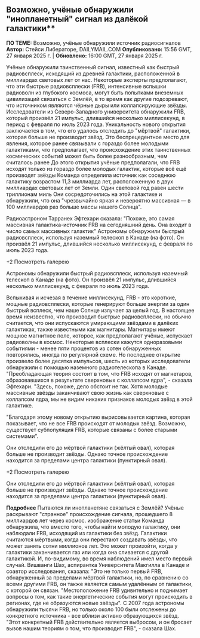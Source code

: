 ## Возможно, учёные обнаружили "инопланетный" сигнал из далёкой галактики**
**ПО ТЕМЕ:**  Возможно, учёные обнаружили источник радиосигналов
**Автор:** Стейси Либераторе, DAILYMAIL.COM
**Опубликовано:** 15:56 GMT, 27 января 2025 г. | **Обновлено:** 16:00 GMT, 27 января 2025 г.

Учёные обнаружили таинственный сигнал, известный как быстрый радиовсплеск, исходящий из древней галактики, расположенной в миллиардах световых лет от нас.
Некоторые эксперты предполагают, что эти быстрые радиовсплески (FRB), интенсивные вспышки радиоволн из глубокого космоса, могут быть попытками внеземных цивилизаций связаться с Землёй, в то время как другие подозревают, что источником являются чёрные дыры или коллапсирующие звёзды.
Исследователи из Северо-Западного университета обнаружили FRB, который произвёл 21 импульс, длившийся несколько миллисекунд, в период с февраля по июль 2023 года. Уникальность нового открытия заключается в том, что его удалось отследить до "мёртвой" галактики, которая больше не производит звёзд.
Это беспрецедентное место для явления, которое ранее связывали с гораздо более молодыми галактиками, что предполагает, что происхождение этих таинственных космических событий может быть более разнообразным, чем считалось ранее
До этого открытия учёные предполагали, что FRB исходят только из гораздо более молодых галактик, которые всё ещё производят звёзды
Команда определила источник как соседнюю галактику возрастом 11,3 миллиарда лет, расположенную в двух миллиардах световых лет от Земли. Один световой год равен шести триллионам миль
Они сосредоточились на этой галактике и обнаружили, что она "чрезвычайно яркая и невероятно массивная — в 100 миллиардов раз больше массы нашего Солнца".

Радиоастроном Тарранех Эфтехари сказала: "Похоже, это самая массивная галактика-источник FRB на сегодняшний день. Она входит в число самых массивных галактик"
Астрономы обнаружили быстрый радиовсплеск, используя наземный телескоп в Канаде (на фото). Он произвёл 21 импульс, длившийся несколько миллисекунд, с февраля по июль 2023 года.


+2
Посмотреть галерею

Астрономы обнаружили быстрый радиовсплеск, используя наземный телескоп в Канаде (на фото). Он произвёл 21 импульс, длившийся несколько миллисекунд, с февраля по июль 2023 года.





Вспыхивая и исчезая в течение миллисекунд, FRB - это короткие, мощные радиовсплески, которые генерируют больше энергии за один быстрый всплеск, чем наше Солнце излучает за целый год.
В настоящее время неизвестно, что производит быстрые радиовсплески, но обычно считается, что они испускаются умирающими звёздами в далёких галактиках, также известными как магнитары.
Магнитары имеют мощное магнитное поле, которое, как предполагают учёные, испускает радиоволны в космос.
Некоторые всплески кажутся одноразовыми событиями - менее пяти процентов из сотен обнаруженных повторялись, иногда по регулярной схеме.
Но последнее открытие произвело более десятка импульсов, шесть из которых исследователи обнаружили с помощью наземного радиотелескопа в Канаде.
"Преобладающая теория состоит в том, что FRB исходят от магнетаров, образовавшихся в результате сверхновых с коллапсом ядра", - сказала Эфтехари.
"Здесь, похоже, дело обстоит не так. Хотя молодые массивные звёзды заканчивают свою жизнь как сверхновые с коллапсом ядра, мы не видим никаких признаков молодых звёзд в этой галактике.

"Благодаря этому новому открытию вырисовывается картина, которая показывает, что не все FRB происходят от молодых звёзд. Возможно, существует субпопуляция FRB, которые связаны с более старыми системами".

Они отследили его до мёртвой галактики (жёлтый овал), которая больше не производит звёзды. Однако точное происхождение находится за пределами центра галактики (пунктирный овал).


+2
Посмотреть галерею



Они отследили его до мёртвой галактики (жёлтый овал), которая больше не производит звёзды. Однако точное происхождение находится за пределами центра галактики (пунктирный овал).

**Подробнее**
Пытаются ли инопланетяне связаться с Землёй? Учёные раскрывают "странное" происхождение сигнала, прошедшего 8 миллиардов лет через космос.
изображение статьи
Команда обнаружила, что вместо того, чтобы найти молодую галактику, они наблюдали FRB, исходящий из галактики без звёзд.
Галактики считаются мёртвыми, когда они перестают создавать звёзды, что может занять сотни миллионов лет.
Это может произойти, когда у галактики заканчивается газ или когда она сливается с другой галактикой. И, по-видимому, во время наблюдений имел место первый случай.
Вишванги Шах, аспирантка Университета Макгилла в Канаде и соавтор исследования, сказала: "Это не только первый FRB, обнаруженный за пределами мёртвой галактики, но, по сравнению со всеми другими FRB, он также является самым удалённым от галактики, с которой он связан.
"Местоположение FRB удивительно и поднимает вопросы о том, как такие энергетические события могут происходить в регионах, где не образуются новые звёзды".
С 2007 года астрономы обнаружили тысячи FRB, но только около 100 были отслежены до конкретного источника - все вблизи активно образующихся звёзд.
"Этот конкретный FRB действительно является выбросом, и он бросает вызов нашим теориям о том, что производит FRB", - сказала Шах.
